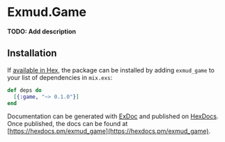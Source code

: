 # Exmud.Game

**TODO: Add description**

## Installation

If [available in Hex](https://hex.pm/docs/publish), the package can be installed
by adding `exmud_game` to your list of dependencies in `mix.exs`:

```elixir
def deps do
  [{:game, "~> 0.1.0"}]
end
```

Documentation can be generated with [ExDoc](https://github.com/elixir-lang/ex_doc)
and published on [HexDocs](https://hexdocs.pm). Once published, the docs can
be found at [https://hexdocs.pm/exmud_game](https://hexdocs.pm/exmud_game).

